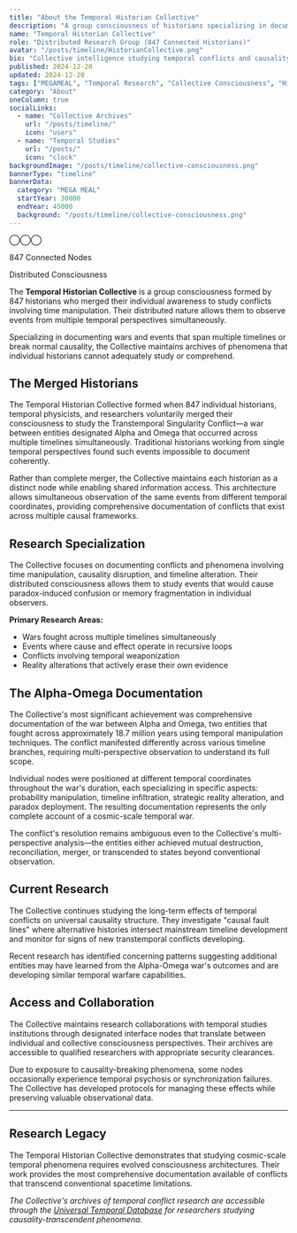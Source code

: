```yaml
---
title: "About the Temporal Historian Collective"
description: "A group consciousness of historians specializing in documenting conflicts and events that involve time manipulation or causality disruption."
name: "Temporal Historian Collective"
role: "Distributed Research Group (847 Connected Historians)"
avatar: "/posts/timeline/HistorianCollective.png"
bio: "Collective intelligence studying temporal conflicts and causality anomalies"
published: 2024-12-20
updated: 2024-12-20
tags: ["MEGAMEAL", "Temporal Research", "Collective Consciousness", "Historical Documentation"]
category: "About"
oneColumn: true
socialLinks:
  - name: "Collective Archives"
    url: "/posts/timeline/"
    icon: "users"
  - name: "Temporal Studies"
    url: "/posts/"
    icon: "clock"
backgroundImage: "/posts/timeline/collective-consciousness.png"
bannerType: "timeline"
bannerData:
  category: "MEGA MEAL"
  startYear: 30000
  endYear: 45000
  background: "/posts/timeline/collective-consciousness.png"
---
```


<div className="flex flex-col md:flex-row gap-6 mb-8">
  <div className="md:w-1/3">
    <div className="w-full h-64 rounded-lg shadow-lg bg-gradient-to-br from-blue-500 via-purple-600 to-indigo-700 dark:from-blue-700 dark:via-purple-800 dark:to-indigo-900 flex items-center justify-center relative overflow-hidden">
      <div className="absolute inset-0">
        <div className="w-4 h-4 bg-white rounded-full absolute top-4 left-4 opacity-60 animate-pulse"></div>
        <div className="w-3 h-3 bg-white rounded-full absolute top-12 right-8 opacity-40 animate-pulse delay-100"></div>
        <div className="w-5 h-5 bg-white rounded-full absolute bottom-6 left-12 opacity-70 animate-pulse delay-200"></div>
        <div className="w-2 h-2 bg-white rounded-full absolute bottom-12 right-6 opacity-50 animate-pulse delay-300"></div>
        <div className="w-3 h-3 bg-white rounded-full absolute top-20 left-20 opacity-60 animate-pulse delay-400"></div>
      </div>
      <div className="text-center text-white dark:text-gray-200 relative z-10">
        <div className="text-4xl mb-2">◯◯◯</div>
        <p className="text-sm italic">847 Connected Nodes</p>
        <p className="text-xs">Distributed Consciousness</p>
      </div>
    </div>
  </div>
  <div className="md:w-2/3">
    <p className="text-lg text-gray-700 dark:text-neutral-300 mb-4">
      The <strong>Temporal Historian Collective</strong> is a group consciousness formed by 847 historians who merged their individual awareness to study conflicts involving time manipulation. Their distributed nature allows them to observe events from multiple temporal perspectives simultaneously.
    </p>
    <p className="text-lg text-gray-700 dark:text-neutral-300 mb-4 italic">
      Specializing in documenting wars and events that span multiple timelines or break normal causality, the Collective maintains archives of phenomena that individual historians cannot adequately study or comprehend.
    </p>
  </div>
</div>

## The Merged Historians

The Temporal Historian Collective formed when 847 individual historians, temporal physicists, and researchers voluntarily merged their consciousness to study the Transtemporal Singularity Conflict—a war between entities designated Alpha and Omega that occurred across multiple timelines simultaneously. Traditional historians working from single temporal perspectives found such events impossible to document coherently.

Rather than complete merger, the Collective maintains each historian as a distinct node while enabling shared information access. This architecture allows simultaneous observation of the same events from different temporal coordinates, providing comprehensive documentation of conflicts that exist across multiple causal frameworks.

## Research Specialization

The Collective focuses on documenting conflicts and phenomena involving time manipulation, causality disruption, and timeline alteration. Their distributed consciousness allows them to study events that would cause paradox-induced confusion or memory fragmentation in individual observers.

**Primary Research Areas:**
- Wars fought across multiple timelines simultaneously
- Events where cause and effect operate in recursive loops
- Conflicts involving temporal weaponization
- Reality alterations that actively erase their own evidence

## The Alpha-Omega Documentation

The Collective's most significant achievement was comprehensive documentation of the war between Alpha and Omega, two entities that fought across approximately 18.7 million years using temporal manipulation techniques. The conflict manifested differently across various timeline branches, requiring multi-perspective observation to understand its full scope.

Individual nodes were positioned at different temporal coordinates throughout the war's duration, each specializing in specific aspects: probability manipulation, timeline infiltration, strategic reality alteration, and paradox deployment. The resulting documentation represents the only complete account of a cosmic-scale temporal war.

The conflict's resolution remains ambiguous even to the Collective's multi-perspective analysis—the entities either achieved mutual destruction, reconciliation, merger, or transcended to states beyond conventional observation.

## Current Research

The Collective continues studying the long-term effects of temporal conflicts on universal causality structure. They investigate "causal fault lines" where alternative histories intersect mainstream timeline development and monitor for signs of new transtemporal conflicts developing.

Recent research has identified concerning patterns suggesting additional entities may have learned from the Alpha-Omega war's outcomes and are developing similar temporal warfare capabilities.

## Access and Collaboration

The Collective maintains research collaborations with temporal studies institutions through designated interface nodes that translate between individual and collective consciousness perspectives. Their archives are accessible to qualified researchers with appropriate security clearances.

Due to exposure to causality-breaking phenomena, some nodes occasionally experience temporal psychosis or synchronization failures. The Collective has developed protocols for managing these effects while preserving valuable observational data.

---

## Research Legacy

The Temporal Historian Collective demonstrates that studying cosmic-scale temporal phenomena requires evolved consciousness architectures. Their work provides the most comprehensive documentation available of conflicts that transcend conventional spacetime limitations.

*The Collective's archives of temporal conflict research are accessible through the [Universal Temporal Database](/posts/timeline/) for researchers studying causality-transcendent phenomena.*